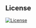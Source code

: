 ## License
<a href="https://packagist.org/packages/laravel/framework"><img src="https://img.shields.io/packagist/l/laravel/framework" alt="License"></a>
